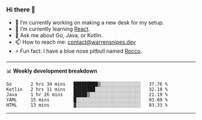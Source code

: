 ### Hi there 👋

- 🔭 I’m currently working on making a new desk for my setup.
- 🌱 I’m currently learning [React](https://reactjs.org/).
- 💬 Ask me about Go, Java, or Kotlin.
- 📫 How to reach me: contact@warrensnipes.dev
- ⚡ Fun fact: I have a blue nose pitbull named [Rocco](https://i.imgur.com/iLsSCKu.jpg).

-------

📊 **Weekly development breakdown**
<!--START_SECTION:waka-->
```text
Go       2 hrs 34 mins   █████████▒░░░░░░░░░░░░░░░   37.76 % 
Kotlin   2 hrs 11 mins   ████████░░░░░░░░░░░░░░░░░   32.10 % 
Java     1 hr 26 mins    █████▒░░░░░░░░░░░░░░░░░░░   21.19 % 
YAML     15 mins         █░░░░░░░░░░░░░░░░░░░░░░░░   03.69 % 
HTML     13 mins         ▓░░░░░░░░░░░░░░░░░░░░░░░░   03.33 % 
```
<!--END_SECTION:waka-->

-------
